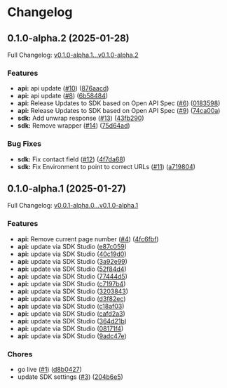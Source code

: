# Changelog

## 0.1.0-alpha.2 (2025-01-28)

Full Changelog: [v0.1.0-alpha.1...v0.1.0-alpha.2](https://github.com/straddleio/straddle-node/compare/v0.1.0-alpha.1...v0.1.0-alpha.2)

### Features

* **api:** api update ([#10](https://github.com/straddleio/straddle-node/issues/10)) ([876aacd](https://github.com/straddleio/straddle-node/commit/876aacdb9107eaf0f6ae51ecf56bcb3462628b4b))
* **api:** api update ([#8](https://github.com/straddleio/straddle-node/issues/8)) ([6b58484](https://github.com/straddleio/straddle-node/commit/6b58484b9213d76961c61d2d86d08138c0bcf771))
* **api:** Release Updates to SDK based on Open API Spec ([#6](https://github.com/straddleio/straddle-node/issues/6)) ([0183598](https://github.com/straddleio/straddle-node/commit/0183598e73d369354a4af7602d79ca37b21a453b))
* **api:** Release Updates to SDK based on Open API Spec ([#9](https://github.com/straddleio/straddle-node/issues/9)) ([74ca00a](https://github.com/straddleio/straddle-node/commit/74ca00af6d7f50f55ba356b8620dc0d6f4786634))
* **sdk:** Add unwrap response ([#13](https://github.com/straddleio/straddle-node/issues/13)) ([43fb290](https://github.com/straddleio/straddle-node/commit/43fb290ae02df54b62df034f2f540f2d2fc6c1a8))
* **sdk:** Remove wrapper ([#14](https://github.com/straddleio/straddle-node/issues/14)) ([75d64ad](https://github.com/straddleio/straddle-node/commit/75d64addebfde4ecfa668f6cd1c7d6884c408690))


### Bug Fixes

* **sdk:** Fix contact field ([#12](https://github.com/straddleio/straddle-node/issues/12)) ([4f7da68](https://github.com/straddleio/straddle-node/commit/4f7da68268ec606d9160519d30d31463037a9659))
* **sdk:** Fix Environment to point to correct URLs ([#11](https://github.com/straddleio/straddle-node/issues/11)) ([a719804](https://github.com/straddleio/straddle-node/commit/a719804419f16aeb9936202a8953e72faceb5156))

## 0.1.0-alpha.1 (2025-01-27)

Full Changelog: [v0.0.1-alpha.0...v0.1.0-alpha.1](https://github.com/straddleio/straddle-node/compare/v0.0.1-alpha.0...v0.1.0-alpha.1)

### Features

* **api:** Remove current page number ([#4](https://github.com/straddleio/straddle-node/issues/4)) ([4fc6fbf](https://github.com/straddleio/straddle-node/commit/4fc6fbf36b154688b65944c2f4c48852cfffafd0))
* **api:** update via SDK Studio ([e87c059](https://github.com/straddleio/straddle-node/commit/e87c059506505be5b9bf7604543978df4649e231))
* **api:** update via SDK Studio ([40c19d0](https://github.com/straddleio/straddle-node/commit/40c19d0f7bf0c5671db37299be865421a1ef062b))
* **api:** update via SDK Studio ([3a92e99](https://github.com/straddleio/straddle-node/commit/3a92e992ffe4f3fc3e1602355b7f3143f829fee3))
* **api:** update via SDK Studio ([52f84d4](https://github.com/straddleio/straddle-node/commit/52f84d4bea26213a4b3e1917d98f52e45ceeb2e5))
* **api:** update via SDK Studio ([77444d5](https://github.com/straddleio/straddle-node/commit/77444d5be0418282bc950b66d20dba611147ac98))
* **api:** update via SDK Studio ([c7197b4](https://github.com/straddleio/straddle-node/commit/c7197b4f5bceef316ca57f88d8e5660385df3687))
* **api:** update via SDK Studio ([3203843](https://github.com/straddleio/straddle-node/commit/3203843822cf5ae79781ceb4bacb28f08fa483eb))
* **api:** update via SDK Studio ([d3f82ec](https://github.com/straddleio/straddle-node/commit/d3f82ecc00aab0e5232d9d3a8ab1882581bd5a16))
* **api:** update via SDK Studio ([c18af03](https://github.com/straddleio/straddle-node/commit/c18af039f82d934cc8684208fc937fbc39b8d8d5))
* **api:** update via SDK Studio ([cafd2a3](https://github.com/straddleio/straddle-node/commit/cafd2a3acbbc46cc8508ee4c24480130e58dc4fb))
* **api:** update via SDK Studio ([364d21b](https://github.com/straddleio/straddle-node/commit/364d21b0d0ce5b8b550fd5d78a758cb2c7e84149))
* **api:** update via SDK Studio ([08171f4](https://github.com/straddleio/straddle-node/commit/08171f4177ae1664a1a7625a4d33331e24663bb7))
* **api:** update via SDK Studio ([9adc47e](https://github.com/straddleio/straddle-node/commit/9adc47e808eb511df3d82c5ff795195d4bfa0aa4))


### Chores

* go live ([#1](https://github.com/straddleio/straddle-node/issues/1)) ([d8b0427](https://github.com/straddleio/straddle-node/commit/d8b042770d1e5cbf752cff13dba594541e0537ca))
* update SDK settings ([#3](https://github.com/straddleio/straddle-node/issues/3)) ([204b6e5](https://github.com/straddleio/straddle-node/commit/204b6e5028624353440436ef2b7aa6ae8b53173b))
